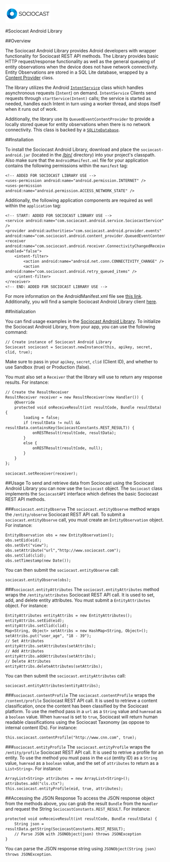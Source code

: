 ![Alt text](/images/logo.png)

#Sociocast Android Library

##Overview

The Sociocast Android Library provides Adroid developers with wrapper functionality for Sociocast REST API methods. The Library provides basic HTTP request/response functionality as well as the general queueing of entity observations when the device does not have network connectivity. Entity Observations are stored in a SQL Lite database, wrapped by a [Content Provider](http://developer.android.com/guide/topics/providers/content-providers.html) class.   

The library utilizes the Android [`IntentService`](http://developer.android.com/reference/android/app/IntentService.html) class which handles asynchronous requests (`Intent`) on demand. `IntentService` Clients send requests through `startService(Intent)` calls; the service is started as needed, handles each Intent in turn using a worker thread, and stops itself when it runs out of work. 

Additionally, the library use its `QueuedEventContentProvider` to provide a locally stored queue for entity observations when there is no network connectivity. This class is backed by a [`SQLiteDatabase`](http://developer.android.com/reference/android/database/sqlite/SQLiteDatabase.html). 

##Installation

To install the Sociocast Android Library, download and place the `sociocast-android.jar` (located in the [/bin/](https://github.com/sociocast/sociocast-android/tree/master/sociocast-android/bin) directory) into your project's classpath. Also make sure that the `AndroidManifest.xml` file for your application contains the following permissions within the `manifest` tag:

    <!-- ADDED FOR SOCIOCAST LIBRARY USE -->
    <uses-permission android:name="android.permission.INTERNET" />
    <uses-permission android:name="android.permission.ACCESS_NETWORK_STATE" />
    
Additionally, the following application components are required as well within the `application` tag:

    <!-- START: ADDED FOR SOCIOCAST LIBRARY USE -->
    <service android:name="com.sociocast.android.service.SociocastService" />  
    <provider android:authorities="com.sociocast.android.provider.events" android:name="com.sociocast.android.content_provider.QueuedEventContentProvider"/>      
    <receiver android:name="com.sociocast.android.receiver.ConnectivityChangedReceiver" enabled="false">
        <intent-filter>
            <action android:name="android.net.conn.CONNECTIVITY_CHANGE" />
            <action android:name="com.sociocast.android.retry_queued_items" />
        </intent-filter>
    </receiver>        
    <!-- END: ADDED FOR SOCIOCAST LIBRARY USE -->

For more information on the AndroidManifest.xml file see [this link](http://developer.android.com/guide/topics/manifest/manifest-intro.html). Additionally, you will find a sample Sociocast Android Library client [here](https://github.com/sociocast/sociocast-android/tree/master/sociocast-android-client).

##Initialization 

You can find usage examples in the [Sociocast Android Library](https://github.com/sociocast/sociocast-android/tree/master/sociocast-android-client). To initialize the Sociocast Android Library, from your app, you can use the following command:

    // Create instance of Sociocast Android Library    
    Sociocast sociocast = Sociocast.newInstance(this, apikey, secret, clid, true);
    
Make sure to pass in your `apikey`, `secret`, `clid` (Client ID), and whether to use Sandbox (true) or Production (false).

You must also set a `Receiver` that the library will use to return any response results. For instance:

    // Create the ResultReceiver
    ResultReceiver receiver = new ResultReceiver(new Handler()) {
        @Override
        protected void onReceiveResult(int resultCode, Bundle resultData) {
            loading = false;
            if (resultData != null && resultData.containsKey(SociocastConstants.REST_RESULT)) {
                onRESTResult(resultCode, resultData);
            }
            else {
                onRESTResult(resultCode, null);
            }
        }            
    };
        
    sociocast.setReceiver(receiver);

##Usage
To send and retrieve data from Sociocast using the Sociocast Android Library you can now use the `Sociocast` object. The `Sociocast` class implements the `SociocastAPI` interface which defines the basic Sociocast REST API methods.

###`sociocast.entityObserve`
The `sociocast.entityObserve` method wraps the `/entity/observe` Sociocast REST API call. To submit a `sociocast.entityObserve` call, you must create an `EntityObservation` object. For instance:

    EntityObservation obs = new EntityObservation();
    obs.setEid(eid);
    obs.setEvt("view");
    obs.setAttribute("url","http://www.sociocast.com");	
    obs.setClid(clid);
    obs.setTimestamp(new Date()); 
    
You can then submit the `sociocast.entityObserve` call:

    sociocast.entityObserve(obs);
    
###`sociocast.entityAttributes`
The `sociocast.entityAttributes` method wraps the `/entity/attributes` Sociocast REST API call. It is used to set, add, and delete entity attributes. You must submit a `EntityAttributes` object. For instance:

    EntityAttributes entityAttribs = new EntityAttributes();
    entityAttribs.setEid(eid);
    entityAttribs.setClid(clid);
    Map<String, Object> setAttribs = new HashMap<String, Object>();
    setAttribs.put("user_age", "18 - 39");
    // Set Attributes
    entityAttribs.setAttributes(setAttribs);
    // Add Attributes
    entityAttribs.addAttributes(setAttribs);
    // Delete Attributes
    entityAttribs.deleteAttributes(setAttribs);

You can then submit the `sociocast.entityAttributes` call:

    sociocast.entityAttributes(entityAttribs);
    
###`sociocast.contentProfile`
The `sociocast.contentProfile` wraps the `/content/profile` Sociocast REST API call. It is used to retrieve a content classification, once the content has been classified by the Sociocast platform. To use the method pass in a `url` as a `String` value and `humread` as a `boolean` value. When `humread` is set to `true`, Sociocast will return human readable classifications using the Sociocast Taxonomy (as oppose to internal content IDs). For instance:

    this.sociocast.contentProfile("http://www.cnn.com", true);
    
###`sociocast.entityProfile`
The `sociocast.entityProfile` wraps the `/entity/profile` Sociocast REST API call. It is used to retrive a profile for an entity. To use the method you must pass in the `eid` (entity ID) as a `String` value, `humread` as a `boolean` value, and the set of `attributes` to return as a `List<String>`. For instance:

    ArrayList<String> attributes = new ArrayList<String>();
    attributes.add("cls.ctx");
    this.sociocast.entityProfile(eid, true, attributes);
    
##Accessing the JSON Response
To access the JSON response object from the methods above, you can grab the result `Bundle` from the `Handler` and request the String `SociocastConstants.REST_RESULT`. For instance:

    protected void onReceiveResult(int resultCode, Bundle resultData) {
        String json = resultData.getString(SociocastConstants.REST_RESULT);    
        // Parse JSON with JSONObject(json) throws JSONException
    }
    
You can parse the JSON response string using `JSONObject(String json) throws JSONException`. 


